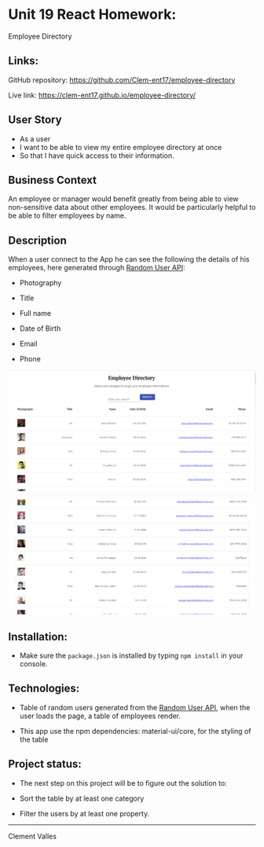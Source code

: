 # Unit 19 React Homework: 

Employee Directory


## Links:

GitHub repository: 
https://github.com/Clem-ent17/employee-directory

Live link:
https://clem-ent17.github.io/employee-directory/


## User Story

- As a user
- I want to be able to view my entire employee directory at once
- So that I have quick access to their information.


## Business Context

An employee or manager would benefit greatly from being able to view non-sensitive data about other employees. It would be particularly helpful to be able to filter employees by name.


## Description

When a user connect to the App he can see the following the details of his employees, here generated through [Random User API](https://randomuser.me/):

- Photography

- Title 

- Full name

- Date of Birth

- Email 

- Phone

![Employee Summary 1](./public/img/homework19-homepage.png)

![Employee Summary 1](./public/img/homework19-list.png)


## Installation:

* Make sure the `package.json` is installed by typing `npm install` in your console.


## Technologies:

* Table of random users generated from the [Random User API](https://randomuser.me/), when the user loads the page, a table of employees render.

* This app use the npm dependencies: material-ui/core, for the styling of the table


## Project status:

* The next step on this project will be to figure out the solution to:

- Sort the table by at least one category

- Filter the users by at least one property.

- - -

Clement Valles




